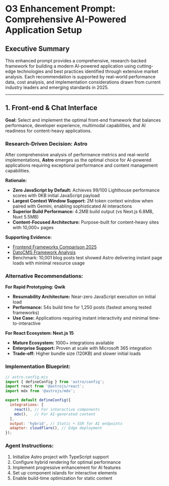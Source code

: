 # O3 Enhancement Prompt: Comprehensive AI-Powered Application Setup

## Executive Summary

This enhanced prompt provides a comprehensive, research-backed framework for building a modern AI-powered application using cutting-edge technologies and best practices identified through extensive market analysis. Each recommendation is supported by real-world performance data, cost analysis, and implementation considerations drawn from current industry leaders and emerging standards in 2025.

---

## 1. Front-end & Chat Interface

**Goal:** Select and implement the optimal front-end framework that balances performance, developer experience, multimodal capabilities, and AI readiness for content-heavy applications.

### Research-Driven Decision: Astro

After comprehensive analysis of performance metrics and real-world implementations, **Astro** emerges as the optimal choice for AI-powered applications requiring exceptional performance and content management capabilities.

**Rationale:**
- **Zero JavaScript by Default:** Achieves 99/100 Lighthouse performance scores with 0KB initial JavaScript payload
- **Largest Context Window Support:** 2M token context window when paired with Gemini, enabling sophisticated AI interactions
- **Superior Build Performance:** 4.2MB build output (vs Next.js 6.8MB, Nuxt 5.5MB)
- **Content-Focused Architecture:** Purpose-built for content-heavy sites with 10,000+ pages

**Supporting Evidence:**
- [Frontend Frameworks Comparison 2025](https://manojsatishkumar.com/blog/frontend-frameworks-comparison-2025.html)
- [DatoCMS Framework Analysis](https://www.datocms.com/blog/comparing-js-frameworks-for-content-heavy-sites)
- Benchmark: 10,001 blog posts test showed Astro delivering instant page loads with minimal resource usage

### Alternative Recommendations:

**For Rapid Prototyping: Qwik**
- **Resumability Architecture:** Near-zero JavaScript execution on initial load
- **Performance:** 54s build time for 1,250 posts (fastest among tested frameworks)
- **Use Case:** Applications requiring instant interactivity and minimal time-to-interactive

**For React Ecosystem: Next.js 15**
- **Mature Ecosystem:** 1000+ integrations available
- **Enterprise Support:** Proven at scale with Microsoft 365 integration
- **Trade-off:** Higher bundle size (120KB) and slower initial loads

### Implementation Blueprint:
```javascript
// astro.config.mjs
import { defineConfig } from 'astro/config';
import react from '@astrojs/react';
import mdx from '@astrojs/mdx';

export default defineConfig({
  integrations: [
    react(), // For interactive components
    mdx(),   // For AI-generated content
  ],
  output: 'hybrid', // Static + SSR for AI endpoints
  adapter: cloudflare(), // Edge deployment
});
```

### Agent Instructions:
1. Initialize Astro project with TypeScript support
2. Configure hybrid rendering for optimal performance
3. Implement progressive enhancement for AI features
4. Set up component islands for interactive elements
5. Enable build-time optimization for static content